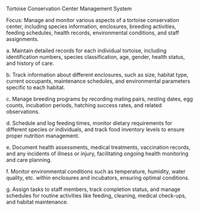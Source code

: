 Tortoise Conservation Center Management System

Focus: Manage and monitor various aspects of a tortoise conservation center, including
species information, enclosures, breeding activities, feeding schedules, health records,
environmental conditions, and staff assignments.

a. Maintain detailed records for each individual tortoise, including identification numbers,
species classification, age, gender, health status, and history of care.

b. Track information about different enclosures, such as size, habitat type, current
occupants, maintenance schedules, and environmental parameters specific to each
habitat.

c. Manage breeding programs by recording mating pairs, nesting dates, egg counts,
incubation periods, hatching success rates, and related observations.

d. Schedule and log feeding times, monitor dietary requirements for different species or
individuals, and track food inventory levels to ensure proper nutrition management.

e. Document health assessments, medical treatments, vaccination records, and any
incidents of illness or injury, facilitating ongoing health monitoring and care planning.

f. Monitor environmental conditions such as temperature, humidity, water quality, etc.
within enclosures and incubators, ensuring optimal conditions.

g. Assign tasks to staff members, track completion status, and manage schedules for
routine activities like feeding, cleaning, medical check-ups, and habitat maintenance.
